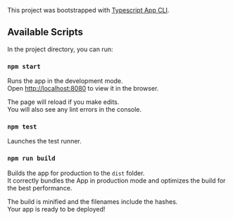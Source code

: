 This project was bootstrapped with [Typescript App CLI](https://github.com/adrianhdezm/ts-app-cli).

## Available Scripts

In the project directory, you can run:

### `npm start`

Runs the app in the development mode.<br />
Open [http://localhost:8080](http://localhost:8080) to view it in the browser.

The page will reload if you make edits.<br />
You will also see any lint errors in the console.

### `npm test`

Launches the test runner.

### `npm run build`

Builds the app for production to the `dist` folder.<br />
It correctly bundles the App in production mode and optimizes the build for the best performance.

The build is minified and the filenames include the hashes.<br />
Your app is ready to be deployed!
